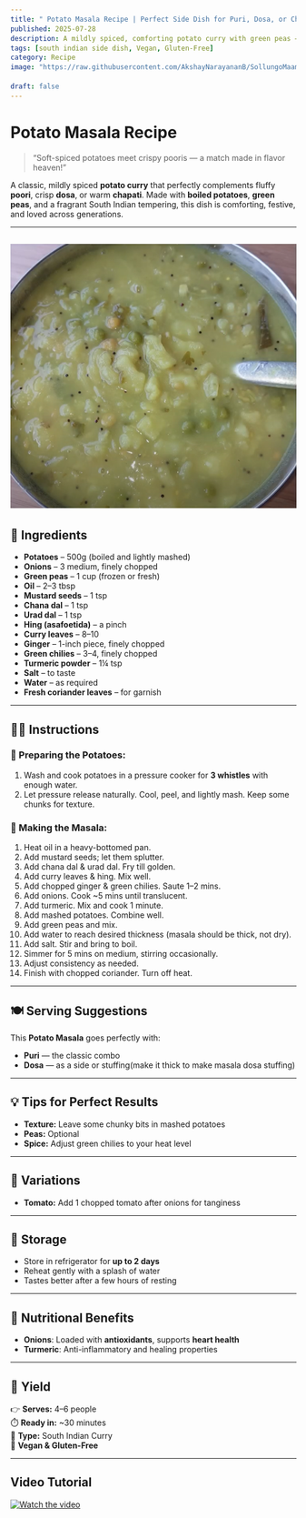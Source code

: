 ```yaml
---
title: " Potato Masala Recipe | Perfect Side Dish for Puri, Dosa, or Chapati"
published: 2025-07-28
description: A mildly spiced, comforting potato curry with green peas — the perfect companion for poori and South Indian breakfasts.
tags: [south indian side dish, Vegan, Gluten-Free]
category: Recipe
image: "https://raw.githubusercontent.com/AkshayNarayananB/SollungoMaami/master/images/potatomasala.png" 

draft: false
---
```


#  Potato Masala Recipe

> “Soft-spiced potatoes meet crispy pooris — a match made in flavor heaven!”

A classic, mildly spiced **potato curry** that perfectly complements fluffy **poori**, crisp **dosa**, or warm **chapati**. Made with **boiled potatoes**, **green peas**, and a fragrant South Indian tempering, this dish is comforting, festive, and loved across generations.

---
![potatomasala](https://raw.githubusercontent.com/AkshayNarayananB/SollungoMaami/master/images/potatomasala.png)
---

## 🛒 Ingredients

- **Potatoes** – 500g (boiled and lightly mashed)  
- **Onions** – 3 medium, finely chopped  
- **Green peas** – 1 cup (frozen or fresh)  
- **Oil** – 2–3 tbsp  
- **Mustard seeds** – 1 tsp  
- **Chana dal** – 1 tsp  
- **Urad dal** – 1 tsp
-  **Hing (asafoetida)** – a pinch  
- **Curry leaves** – 8–10  
- **Ginger** – 1-inch piece, finely chopped  
- **Green chilies** – 3–4, finely chopped  
- **Turmeric powder** – 1¼ tsp  
- **Salt** – to taste  
- **Water** – as required  
- **Fresh coriander leaves** – for garnish

---

## 👩‍🍳 Instructions

### 🔹 Preparing the Potatoes:

1.  Wash and cook potatoes in a pressure cooker for **3 whistles** with enough water.  
2.  Let pressure release naturally. Cool, peel, and lightly mash. Keep some chunks for texture.

### 🔸 Making the Masala:

1.  Heat oil in a heavy-bottomed pan.  
2.  Add mustard seeds; let them splutter.  
3.  Add chana dal & urad dal. Fry till golden.  
4.  Add curry leaves & hing. Mix well.  
5.  Add chopped ginger & green chilies. Saute 1–2 mins.  
6.  Add onions. Cook ~5 mins until translucent.  
7.  Add turmeric. Mix and cook 1 minute.  
8.  Add mashed potatoes. Combine well.  
9.  Add green peas and mix.  
10. Add water to reach desired thickness (masala should be thick, not dry).  
11. Add salt. Stir and bring to boil.  
12. Simmer for 5 mins on medium, stirring occasionally.  
13. Adjust consistency as needed.  
14. Finish with chopped coriander. Turn off heat.

---

## 🍽️ Serving Suggestions

This **Potato Masala** goes perfectly with:

-  **Puri** — the classic combo  
-  **Dosa** — as a side or stuffing(make it thick to make masala dosa stuffing) 

---

## 💡 Tips for Perfect Results

-  **Texture:** Leave some chunky bits in mashed potatoes  
-  **Peas:** Optional  
-  **Spice:** Adjust green chilies to your heat level

---

## 🔄 Variations

-  **Tomato:** Add 1 chopped tomato after onions for tanginess

---

## 🧊 Storage

-  Store in refrigerator for **up to 2 days**  
-  Reheat gently with a splash of water  
-  Tastes better after a few hours of resting

---

## 🥦 Nutritional Benefits

- **Onions**: Loaded with **antioxidants**, supports **heart health**  
-  **Turmeric**: Anti-inflammatory and healing properties

---

## 📝 Yield

👉 **Serves:** 4–6 people  
⏱️ **Ready in:** ~30 minutes  
🥄 **Type:** South Indian Curry  
🌱 **Vegan & Gluten-Free**

---

## Video Tutorial

[![Watch the video](https://img.youtube.com/vi/EW-QWm90xQs/0.jpg)](https://youtu.be/EW-QWm90xQs?si=Ofa8VStSuzIAeyLv)
